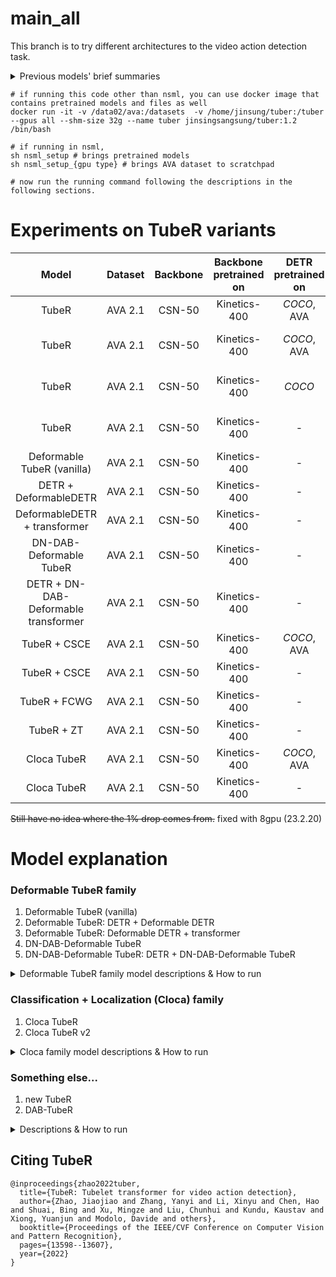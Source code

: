 # main_all

This branch is to try different architectures to the video action detection task.

<details>
<summary> Previous models' brief summaries </summary>  
Total three models are try-able:
  
  - TubeR: Tubelet Transformer for Video Action Detection
  - SeqFormer
  - Sparse R-CNN
  ```
  # example running command
  python3 train_tuber_ava.py --config-file ./configuration/TubeR_CSN50_AVA21.yaml --num_gpu 4
  python3 train_sparse_ava.py --config-file ./configuration/Sparse_CSN50_AVA21.yaml --num_gpu 4
  python3 train_seqformer_ava.py --config-file ./configuration/SeqFormer_CSN50_AVA21.yaml --num_gpu 4
  ```
Note that debugging is still ongoing.

This repo copied the supported code of [TubeR: Tubelet Transformer for Video Action Detection](https://openaccess.thecvf.com/content/CVPR2022/papers/Zhao_TubeR_Tubelet_Transformer_for_Video_Action_Detection_CVPR_2022_paper.pdf). 
</details>
  
```
# if running this code other than nsml, you can use docker image that contains pretrained models and files as well
docker run -it -v /data02/ava:/datasets  -v /home/jinsung/tuber:/tuber --gpus all --shm-size 32g --name tuber jinsingsangsung/tuber:1.2 /bin/bash 

# if running in nsml,
sh nsml_setup # brings pretrained models
sh nsml_setup_{gpu type} # brings AVA dataset to scratchpad

# now run the running command following the descriptions in the following sections.
```
# Experiments on TubeR variants

Model | Dataset | Backbone | Backbone pretrained on | DETR pretrained on | Original mAP | Reproduced mAP | config |
:-----: | :---: | :---: | :-----: | :-----: | :----: | :---: | :---: |
| TubeR | AVA 2.1 | CSN-50 | Kinetics-400 | *COCO*, AVA | 27.2 |  **27.1** | [config](configuration/TubeR_CSN50_AVA21.yaml) |
| TubeR | AVA 2.1 | CSN-50 | Kinetics-400 | *COCO*, AVA | - | 24.98 | use focal loss |
| TubeR | AVA 2.1 | CSN-50 | Kinetics-400 | *COCO* | - | 0.0013 | original DETR weight |
| TubeR | AVA 2.1 | CSN-50 | Kinetics-400 | - | - | 25.03 | 30 epochs, lr: 2e-5|
| Deformable TubeR (vanilla) | AVA 2.1 | CSN-50 | Kinetics-400 | - | - | 20.39 | [config](configuration/D2_TubeR_CSN50_AVA21.yaml) |
| DETR + DeformableDETR | AVA 2.1 | CSN-50 | Kinetics-400 | - | - | 21.99 | [config](configuration/D3_TubeR_CSN50_AVA21.yaml) |
| DeformableDETR + transformer| AVA 2.1 | CSN-50 | Kinetics-400 | - | - | 20.48 | [config](configuration/D4_TubeR_CSN50_AVA21.yaml) |
| DN-DAB-Deformable TubeR | AVA 2.1 | CSN-50 | Kinetics-400 | - | - | 18.13 | [config](configuration/Dab_DN_D_TubeR_CSN50_AVA21.yaml) |
| DETR + DN-DAB-Deformable transformer | AVA 2.1 | CSN-50 | Kinetics-400 | - | - | TBD | [config](configuration/Dab2_DN_D_TubeR_CSN50_AVA21.yaml) |
| TubeR + CSCE | AVA 2.1 | CSN-50 | Kinetics-400 | *COCO*, AVA | - | 26.82 | [config](configuration/new_TubeR_CSN50_AVA21.yaml) |
| TubeR + CSCE | AVA 2.1 | CSN-50 | Kinetics-400 | - | - | 22.78 | - |
| TubeR + FCWG | AVA 2.1 | CSN-50 | Kinetics-400 | - | - | 20.56 | - |
| TubeR + ZT | AVA 2.1 | CSN-50 | Kinetics-400 | - | - | TBD | - |
| Cloca TubeR | AVA 2.1 | CSN-50 | Kinetics-400 | *COCO*, AVA | - | 21.57 | [config](configuration/cloca_TubeR_CSN50_AVA21.yaml) |
| Cloca TubeR | AVA 2.1 | CSN-50 | Kinetics-400 | - | - | 17.24 | - |




~~Still have no idea where the 1% drop comes from.~~ fixed with 8gpu (23.2.20)

# Model explanation
  ### Deformable TubeR family
  1. Deformable TubeR (vanilla)
  2. Deformable TubeR: DETR + Deformable DETR
  3. Deformable TubeR: Deformable DETR + transformer
  4. DN-DAB-Deformable TubeR
  5. DN-DAB-Deformable TubeR: DETR + DN-DAB-Deformable TubeR
<details>
  <summary> Deformable TubeR family model descriptions & How to run </summary>

  #### Deformable TubeR (vanilla)
  ```
  python3 train_d_tuber_ava2.py --config-file ./configuration/D2_TubeR_CSN50_AVA21.yaml
  ```
  <img width="646" alt="Screen Shot 2023-03-03 at 2 01 53 PM" src="https://user-images.githubusercontent.com/76904126/222635641-4d7492c1-0b56-41a5-a59e-e19b99fb1bd1.png">

  #### Deformable TubeR: DETR + Deformable DETR
  ```
  python3 train_d_tuber_ava3.py --config-file ./configuration/D3_TubeR_CSN50_AVA21.yaml
  ```
  <img width="646" alt="Screen Shot 2023-03-03 at 4 01 03 PM" src="https://user-images.githubusercontent.com/76904126/222653064-10cf0cc4-33a4-4c7f-b358-a6d35527a229.png">

  from March 9th, the model is modified to:

  <img width="646" alt="Screen Shot 2023-03-14 at 5 01 35 PM" src="https://user-images.githubusercontent.com/76904126/224934235-07318eb1-83ef-4861-942b-983f4c15c27c.png">

  Note that the reported accuracy is from the previous version.

  #### Deformable TubeR: Deformable DETR + transformer
  ```
  python3 train_d_tuber_ava4.py --config-file ./configuration/D4_TubeR_CSN50_AVA21.yaml
  ```
  <img width="646" alt="Screen Shot 2023-03-03 at 11 52 36 PM" src="https://user-images.githubusercontent.com/76904126/222751737-ca8ce89a-88b7-4941-9aec-54af63e2822d.png">

  #### DN-DAB-Deformable TubeR
  ```
  python3 train_dab_dn_d_tuber.py --config-file ./configuration/Dab_DN_D_TubeR_CSN50_AVA21.yaml
  ```
  <img width="646" alt="Screen Shot 2023-03-14 at 5 05 19 PM" src="https://user-images.githubusercontent.com/76904126/224935205-1e3aea32-2265-4c2a-9e6b-2ddaf7e71f0f.png">

  #### DN-DAB-Deformable TubeR: DETR + DN-DAB-Deformable TubeR
  ```
  python3 train_dab2_dn_d_tuber.py --config-file ./configuration/Dab2_DN_D_TubeR_CSN50_AVA21.yaml
  ```
  <img width="646" alt="Screen Shot 2023-03-14 at 5 10 29 PM" src="https://user-images.githubusercontent.com/76904126/224936539-d7ed48dc-f9a9-459e-aa9d-4e97097007c4.png">

</details>

  ### Classification + Localization (Cloca) family
  1. Cloca TubeR
  2. Cloca TubeR v2
  
<details>
  <summary> Cloca family model descriptions & How to run </summary>
    
  #### Cloca TubeR

  ```
  python3 train_cloca_tuber.py
  ```

  <img width="1251" alt="Screen Shot 2023-04-03 at 8 36 18 PM" src="https://user-images.githubusercontent.com/76904126/229498183-903b9a56-e7e7-492f-af3d-29cac36e51c3.png">

  #### Cloca TubeR v2
  But this model has some issues with its implementation: structure needs to be fixed
  ```
  python3 train_cloca_tuber2.py
  ```

  <img width="1251" alt="Screen Shot 2023-04-03 at 8 37 36 PM" src="https://user-images.githubusercontent.com/76904126/229498434-0cea4958-e38c-4946-a060-7dcbfbe9ea2a.png">
    
</details>


  ### Something else...
  1. new TubeR
  2. DAB-TubeR
  
<details>
  <summary> Descriptions & How to run </summary>
    
  #### New TubeR

  ```
  python3 train_new_tuber.py
  ```
  New TubeR contains three features: CSCE (class specific channel enhancement) module, FC weight regularization, and zoom transformer.
  - CSCE: each class has its own semi-independent network, following the structure of dynamic convolution. This is mainly inspired from SparseRCNN.
  - FC weight regularization: this makes the FC laer of the model more diverse across channels
  - zoom transformer: as the decoder layer proceeds: this enables the model to see the highly activated region once again. The layer number of the decoder is set to 2 due to the memory/time issues
  
  (3/31) currently the FC weight regularization seems to degrade the model accuracy, only CSCE / zoom transformer module is regarded.
  
  (4/1) current code only contains zoom transformer module: I am on the test to see if it is effective.

  #### DAB TubeR
  ```
  python3 train_dab_tuber.py
  python3 train_dab_gt_tuber.py
  ```
  This is an implementataion of DAB-DETR on the TubeR. The one with GT takes GT boxes as input when training, and does not take the GT boxes when testing.
  Also planning on the model that takes GT boxes on inference time as well.

  <img width="1251" alt="Screen Shot 2023-04-03 at 8 37 36 PM" src="https://user-images.githubusercontent.com/76904126/229498434-0cea4958-e38c-4946-a060-7dcbfbe9ea2a.png">
    
</details>


## Citing TubeR
```
@inproceedings{zhao2022tuber,
  title={TubeR: Tubelet transformer for video action detection},
  author={Zhao, Jiaojiao and Zhang, Yanyi and Li, Xinyu and Chen, Hao and Shuai, Bing and Xu, Mingze and Liu, Chunhui and Kundu, Kaustav and Xiong, Yuanjun and Modolo, Davide and others},
  booktitle={Proceedings of the IEEE/CVF Conference on Computer Vision and Pattern Recognition},
  pages={13598--13607},
  year={2022}
}
```
